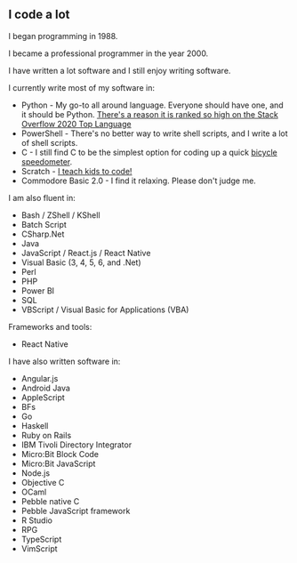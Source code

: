 ## I code a lot

I began programming in 1988.

I became a professional programmer in the year 2000.

I have written a lot software and I still enjoy writing software.

I currently write most of my software in:

- Python - My go-to all around language. Everyone should have one, and it should be Python. [There's a reason it is ranked so high on the Stack Overflow 2020 Top Language](https://insights.stackoverflow.com/survey/2020#most-popular-technologies)
- PowerShell - There's no better way to write shell scripts, and I write a lot of shell scripts.
- C - I still find C to be the simplest option for coding up a quick [bicycle speedometer](https://github.com/edthedev/arduino-bike-speed).
- Scratch - [I teach kids to code!](http://edward.delaporte.us/learn2code/)
- Commodore Basic 2.0 - I find it relaxing. Please don't judge me.

I am also fluent in:
- Bash / ZShell / KShell
- Batch Script
- CSharp.Net
- Java
- JavaScript / React.js / React Native
- Visual Basic (3, 4, 5, 6, and .Net)
- Perl
- PHP
- Power BI
- SQL
- VBScript / Visual Basic for Applications (VBA)

Frameworks and tools:
- React Native

I have also written software in:

- Angular.js
- Android Java
- AppleScript
- BFs
- Go
- Haskell
- Ruby on Rails
- IBM Tivoli Directory Integrator
- Micro:Bit Block Code
- Micro:Bit JavaScript
- Node.js
- Objective C
- OCaml
- Pebble native C
- Pebble JavaScript framework
- R Studio
- RPG
- TypeScript
- VimScript
